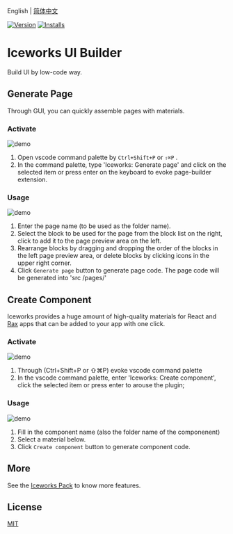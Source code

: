 English | [简体中文](./README.md)

[![Version](https://vsmarketplacebadge.apphb.com/version/iceworks-team.iceworks-ui-builder.svg)](https://marketplace.visualstudio.com/items?itemName=iceworks-team.iceworks-ui-builder)
[![Installs](https://vsmarketplacebadge.apphb.com/installs-short/iceworks-team.iceworks-ui-builder.svg)](https://marketplace.visualstudio.com/items?itemName=iceworks-team.iceworks-ui-builder)

# Iceworks UI Builder

Build UI by low-code way.

## Generate Page

Through GUI, you can quickly assemble pages with materials.

### Activate

![demo](https://user-images.githubusercontent.com/56879942/88197953-bf3e6a00-cc75-11ea-81c2-b75a55d649bd.gif)

1. Open vscode command palette  by `Ctrl+Shift+P` or `⇧⌘P` .
2. In the command palette, type 'Iceworks: Generate page' and click on the selected item or press enter on the keyboard to evoke page-builder extension.

### Usage

![demo](https://user-images.githubusercontent.com/56879942/88197942-bb124c80-cc75-11ea-8caa-68fe2dc4cbc3.gif)

1. Enter the page name (to be used as the folder name).
2. Select the block to be used for the page from the block list on the right, click to add it to the page preview area on the left.
3. Rearrange blocks by dragging and dropping the order of the blocks in the left page preview area, or delete blocks by clicking icons in the upper right corner.
4. Click `Generate page` button to generate page code. The page code will be generated into 'src /pages/'

## Create Component

Iceworks provides a huge amount of high-quality materials for React and [Rax](https://rax.js.org/) apps that can be added to your app with one click.

### Activate

![demo](https://user-images.githubusercontent.com/56879942/88188643-b4320c80-cc6a-11ea-9cbd-251fd6d8acf1.gif)

1. Through (Ctrl+Shift+P or ⇧⌘P) evoke vscode command palette
2. In the vscode command palette, enter 'Iceworks: Create component', click the selected item or press enter to arouse the plugin;

### Usage

![demo](https://user-images.githubusercontent.com/56879942/88188623-af6d5880-cc6a-11ea-8b33-3304926f5ce7.gif)

1. Fill in the component name (also the folder name of the componenent)
2. Select a material below.
3. Click `Create component` button to generate component code.

## More

See the [Iceworks Pack](https://marketplace.visualstudio.com/items?itemName=iceworks-team.iceworks) to know more features.

## License

[MIT](https://github.com/ice-lab/iceworks/blob/master/LICENSE)
